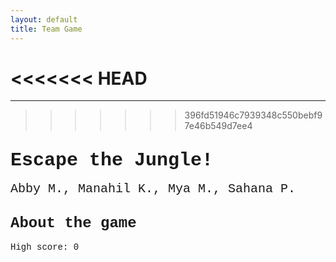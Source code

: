 ```yaml
---
layout: default
title: Team Game
---
```

        
<<<<<<< HEAD
=======
---      
>>>>>>> 396fd51946c7939348c550bebf97e46b549d7ee4
## <span style="font-family:Courier New; font-size: 30px;">Escape the Jungle!</span>

<span style="font-family:Courier New; font-size: 20px;">Abby M., Manahil K., Mya M., Sahana P.</span>

## <span style="font-family:Courier New; font-size: 24px;">About the game</span>



<head>
  <font face="Courier New"><title>snake High Score</title></font>
</head>
<body>
  <!-- Your game canvas or container -->
  
  <div>
    <font face="Courier New"><p class="fs-4">High score: <span id="highScore">0</span></p></font>
  </div>
 <script>
    {function(){
        /* Attributes of Game */
        /////////////////////////////////////////////////////////////
        // HTML Game IDs
        const high_score = document.getElementById("highScore"); 
        // HTML Screen IDs (div)
        const SCREEN_MENU = -1, SCREEN_GAME_OVER=1, SCREEN_SETTING=2;
        const screen_menu = document.getElementById("menu");
        const screen_game_over = document.getElementById("gameover");
        const screen_setting = document.getElementById("setting");
        // HTML Event IDs (a tags)
        const button_new_game = document.getElementById("new_game");
        const button_new_game1 = document.getElementById("new_game1");
        const button_new_game2 = document.getElementById("new_game2");
        const button_setting_menu = document.getElementById("setting_menu");
        const button_setting_menu1 = document.getElementById("setting_menu1");
        /* Display Control */
        /////////////////////////////////////////////////////////////
        // 0 for the game
        // 1 for the main menu
        // 2 for the settings screen
        // 3 for the game over screen
            }
        }
        
